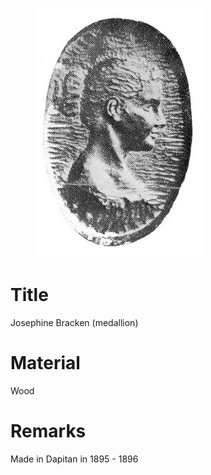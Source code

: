 <figure class="image">

![](/static/files/sculptures/josephine-bracken-medallion.jpg)

</figure>

# Title
Josephine Bracken (medallion)

# Material
Wood

# Remarks
Made in Dapitan in 1895 - 1896
